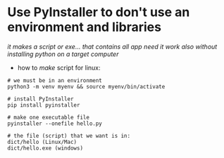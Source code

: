 # Use PyInstaller to don't use an environment and libraries
_it makes a script or exe... that contains all app need
it work also without installing python on a target computer_
* how to _make_ script for linux:
```
# we must be in an environment
python3 -m venv myenv && source myenv/bin/activate

# install PyInstaller
pip install pyinstaller

# make one executable file
pyinstaller --onefile hello.py

# the file (script) that we want is in:
dict/hello (Linux/Mac)
dict/hello.exe (windows)
```
